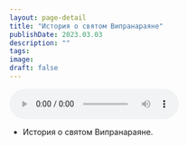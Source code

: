 ```yaml
---
layout: page-detail
title: "История о святом Випранараяне"
publishDate: 2023.03.03
description: ""
tags:
image:
draft: false
---
```


<audio title="2023.03.03 - История о святом Випранараяне.mp3" src="/upload/iblock/b6a/b6ae5aae481146f101393a2ea60893a5.mp3" controls=""></audio>

* История о святом Випранараяне.

  
